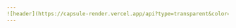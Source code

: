 ```yaml
---
![header](https://capsule-render.vercel.app/api?type=transparent&color=auto&height=200&section=header&text=SetUp%20Eggs&fontSize=70&fontColor=396992&animation=blinking)
---
```

